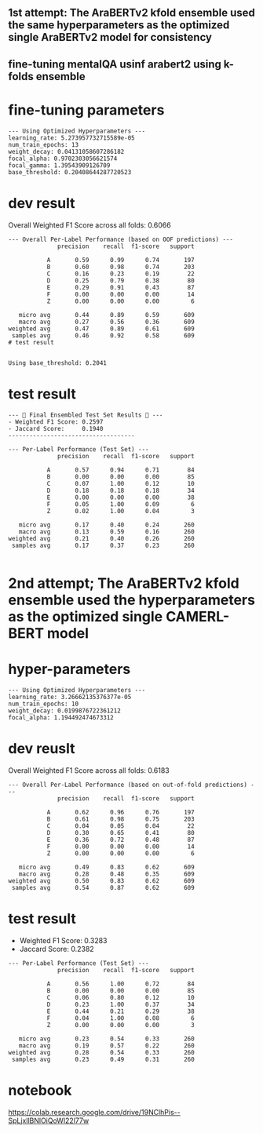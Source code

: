 ## 1st attempt: The AraBERTv2 kfold ensemble used the same hyperparameters as the optimized single AraBERTv2 model for consistency
## fine-tuning mentalQA usinf arabert2 using k-folds ensemble 

# fine-tuning parameters

```
--- Using Optimized Hyperparameters ---
learning_rate: 5.273957732715589e-05
num_train_epochs: 13
weight_decay: 0.04131058607286182
focal_alpha: 0.9702303056621574
focal_gamma: 1.39543909126709
base_threshold: 0.20408644287720523

```


# dev result


Overall Weighted F1 Score across all folds: 0.6066

```
--- Overall Per-Label Performance (based on OOF predictions) ---
              precision    recall  f1-score   support

           A       0.59      0.99      0.74       197
           B       0.60      0.98      0.74       203
           C       0.16      0.23      0.19        22
           D       0.25      0.79      0.38        80
           E       0.29      0.91      0.43        87
           F       0.00      0.00      0.00        14
           Z       0.00      0.00      0.00         6

   micro avg       0.44      0.89      0.59       609
   macro avg       0.27      0.56      0.36       609
weighted avg       0.47      0.89      0.61       609
 samples avg       0.46      0.92      0.58       609
# test result


Using base_threshold: 0.2041

```

# test result 

```
--- 🥁 Final Ensembled Test Set Results 🥁 ---
- Weighted F1 Score: 0.2597
- Jaccard Score:     0.1940
------------------------------------

--- Per-Label Performance (Test Set) ---
              precision    recall  f1-score   support

           A       0.57      0.94      0.71        84
           B       0.00      0.00      0.00        85
           C       0.07      1.00      0.12        10
           D       0.18      0.18      0.18        34
           E       0.00      0.00      0.00        38
           F       0.05      1.00      0.09         6
           Z       0.02      1.00      0.04         3

   micro avg       0.17      0.40      0.24       260
   macro avg       0.13      0.59      0.16       260
weighted avg       0.21      0.40      0.26       260
 samples avg       0.17      0.37      0.23       260


```

# 2nd attempt; The AraBERTv2 kfold ensemble used the hyperparameters as the optimized single CAMERL-BERT model

# hyper-parameters 

```
--- Using Optimized Hyperparameters ---
learning_rate: 3.26662135376377e-05
num_train_epochs: 10
weight_decay: 0.0199876722361212
focal_alpha: 1.194492474673312

```

# dev reuslt



Overall Weighted F1 Score across all folds: 0.6183
```
--- Overall Per-Label Performance (based on out-of-fold predictions) ---
              precision    recall  f1-score   support

           A       0.62      0.96      0.76       197
           B       0.61      0.98      0.75       203
           C       0.04      0.05      0.04        22
           D       0.30      0.65      0.41        80
           E       0.36      0.72      0.48        87
           F       0.00      0.00      0.00        14
           Z       0.00      0.00      0.00         6

   micro avg       0.49      0.83      0.62       609
   macro avg       0.28      0.48      0.35       609
weighted avg       0.50      0.83      0.62       609
 samples avg       0.54      0.87      0.62       609
```




# test result

- Weighted F1 Score: 0.3283
- Jaccard Score:     0.2382

```
--- Per-Label Performance (Test Set) ---
              precision    recall  f1-score   support

           A       0.56      1.00      0.72        84
           B       0.00      0.00      0.00        85
           C       0.06      0.80      0.12        10
           D       0.23      1.00      0.37        34
           E       0.44      0.21      0.29        38
           F       0.04      1.00      0.08         6
           Z       0.00      0.00      0.00         3

   micro avg       0.23      0.54      0.33       260
   macro avg       0.19      0.57      0.22       260
weighted avg       0.28      0.54      0.33       260
 samples avg       0.23      0.49      0.31       260

```

# notebook

https://colab.research.google.com/drive/19NClhPis--SpLjxllBNlOiQoWl22l77w
